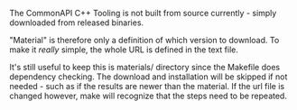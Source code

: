 The CommonAPI C++ Tooling is not built from source currently - simply
downloaded from released binaries.

"Material" is therefore only a definition of which version to download.  To
make it _really_ simple, the whole URL is defined in the text file.

It's still useful to keep this is materials/ directory since the Makefile
does dependency checking.  The download and installation will be skipped
if not needed - such as if the results are newer than the material.  If
the url file is changed however, make will recognize that the steps need
to be repeated.
